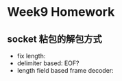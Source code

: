 # Week9 Homework

## socket 粘包的解包方式
- fix length:
- delimiter based:  EOF?
- length field based frame decoder: 